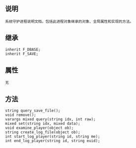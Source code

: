 ## 说明

    系统守护进程说明文档，包括此进程对象继承的对象、全局属性和实现的方法。

## 继承

    inherit F_DBASE;
    inherit F_SAVE;

## 属性

    无

## 方法

    string query_save_file();
    void remove();
    varargs mixed query(string idx, int raw);
    mixed set(string idx, mixed data);
    void examine_player(object ob);
    string create_log_file(object ob);
    int start_log_player(string id, string me);
    int end_log_player(string id, string euid);
